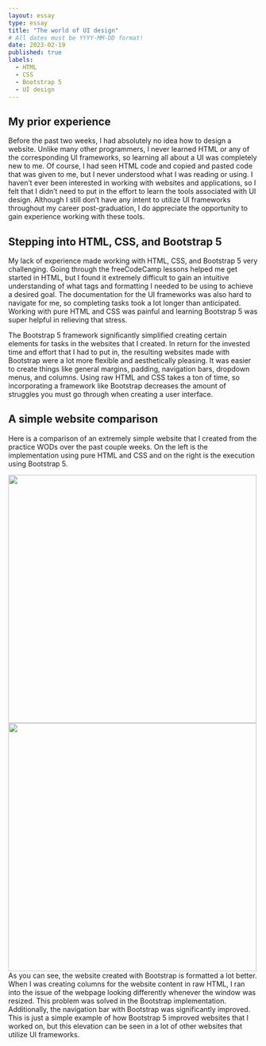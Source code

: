 ```yaml
---
layout: essay
type: essay
title: "The world of UI design"
# All dates must be YYYY-MM-DD format!
date: 2023-02-19
published: true
labels:
  - HTML
  - CSS
  - Bootstrap 5
  - UI design
---
```


## My prior experience
Before the past two weeks, I had absolutely no idea how to design a website. Unlike many other programmers, I never learned HTML or any of the corresponding UI frameworks, so learning all about a UI was completely new to me. Of course, I had seen HTML code and copied and pasted code that was given to me, but I never understood what I was reading or using. I haven’t ever been interested in working with websites and applications, so I felt that I didn’t need to put in the effort to learn the tools associated with UI design. Although I still don’t have any intent to utilize UI frameworks throughout my career post-graduation, I do appreciate the opportunity to gain experience working with these tools.

## Stepping into HTML, CSS, and Bootstrap 5
My lack of experience made working with HTML, CSS, and Bootstrap 5 very challenging. Going through the freeCodeCamp lessons helped me get started in HTML, but I found it extremely difficult to gain an intuitive understanding of what tags and formatting I needed to be using to achieve a desired goal. The documentation for the UI frameworks was also hard to navigate for me, so completing tasks took a lot longer than anticipated. Working with pure HTML and CSS was painful and learning Bootstrap 5 was super helpful in relieving that stress. 

The Bootstrap 5 framework significantly simplified creating certain elements for tasks in the websites that I created. In return for the invested time and effort that I had to put in, the resulting websites made with Bootstrap were a lot more flexible and aesthetically pleasing. It was easier to create things like general margins, padding, navigation bars, dropdown menus, and columns. Using raw HTML and CSS takes a ton of time, so incorporating a framework like Bootstrap decreases the amount of struggles you must go through when creating a user interface. 

## A simple website comparison
Here is a comparison of an extremely simple website that I created from the practice WODs over the past couple weeks. On the left is the implementation using pure HTML and CSS and on the right is the execution using Bootstrap 5.
<div class="text-center p-4">
  <img width="500px" src="../img/browserhistory-html.jpg" class="img-thumbnail" >
  <img width="500px" src="../img/browserhistory-bootstrap.jpg" class="img-thumbnail" >
</div>
As you can see, the website created with Bootstrap is formatted a lot better. When I was creating columns for the website content in raw HTML, I ran into the issue of the webpage looking differently whenever the window was resized. This problem was solved in the Bootstrap implementation. Additionally, the navigation bar with Bootstrap was significantly improved. This is just a simple example of how Bootstrap 5 improved websites that I worked on, but this elevation can be seen in a lot of other websites that utilize UI frameworks.
